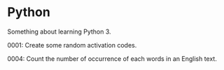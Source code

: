 # Python
Something about learning Python 3.

0001: Create some random activation codes.

0004: Count the number of occurrence of each words in an English text.
